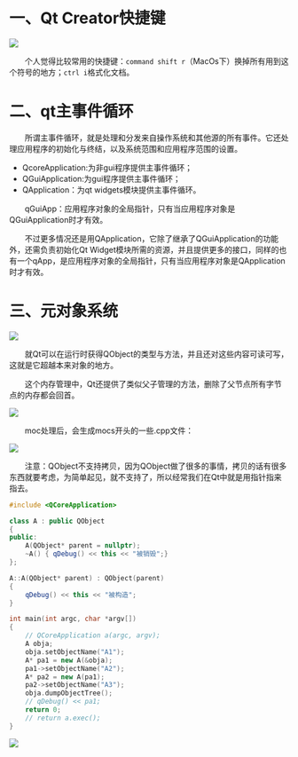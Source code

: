 # 一、Qt Creator快捷键

![](https://router-picture-bed.oss-cn-chengdu.aliyuncs.com/img/20221113214810.png)

&emsp;&emsp;个人觉得比较常用的快捷键：``command shift r``（MacOs下）换掉所有用到这个符号的地方；``ctrl i``格式化文档。

# 二、qt主事件循环

&emsp;&emsp;所谓主事件循环，就是处理和分发来自操作系统和其他源的所有事件。它还处理应用程序的初始化与终结，以及系统范围和应用程序范围的设置。

- QcoreApplication:为非gui程序提供主事件循环；
- QGuiApplication:为gui程序提供主事件循环；
- QApplication：为qt widgets模块提供主事件循环。

&emsp;&emsp;qGuiApp：应用程序对象的全局指针，只有当应用程序对象是QGuiApplication时才有效。

&emsp;&emsp;不过更多情况还是用QApplication，它除了继承了QGuiApplication的功能外，还需负责初始化Qt Widget模块所需的资源，并且提供更多的接口，同样的也有一个qApp，是应用程序对象的全局指针，只有当应用程序对象是QApplication时才有效。

# 三、元对象系统

![](https://router-picture-bed.oss-cn-chengdu.aliyuncs.com/img/20221113224809.png)

&emsp;&emsp;就Qt可以在运行时获得QObject的类型与方法，并且还对这些内容可读可写，这就是它超越本来对象的地方。

&emsp;&emsp;这个内存管理中，Qt还提供了类似父子管理的方法，删除了父节点所有字节点的内存都会回首。

![](https://router-picture-bed.oss-cn-chengdu.aliyuncs.com/img/20221113225529.png)

&emsp;&emsp;moc处理后，会生成mocs开头的一些.cpp文件：

![](https://router-picture-bed.oss-cn-chengdu.aliyuncs.com/img/20221113225939.png)

&emsp;&emsp;注意：QObject不支持拷贝，因为QObject做了很多的事情，拷贝的话有很多东西就要考虑，为简单起见，就不支持了，所以经常我们在Qt中就是用指针指来指去。

```cpp
#include <QCoreApplication>

class A : public QObject
{
public:
    A(QObject* parent = nullptr);
    ~A() { qDebug() << this << "被销毁";}
};

A::A(QObject* parent) : QObject(parent)
{
    qDebug() << this << "被构造";
}

int main(int argc, char *argv[])
{
    // QCoreApplication a(argc, argv);
    A obja;
    obja.setObjectName("A1");
    A* pa1 = new A(&obja);
    pa1->setObjectName("A2");
    A* pa2 = new A(pa1);
    pa2->setObjectName("A3");
    obja.dumpObjectTree();
    // qDebug() << pa1;
    return 0;
    // return a.exec();
}
```



![](https://router-picture-bed.oss-cn-chengdu.aliyuncs.com/img/20221113231216.png)

&emsp;&emsp;